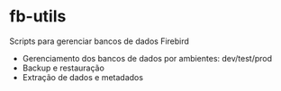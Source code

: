 fb-utils
========

Scripts para gerenciar bancos de dados Firebird

- Gerenciamento dos bancos de dados por ambientes: dev/test/prod
- Backup e restauração
- Extração de dados e metadados
